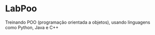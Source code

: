 # LabPoo
Treinando POO (programação orientada a objetos), usando linguagens como Python, Java e C++

